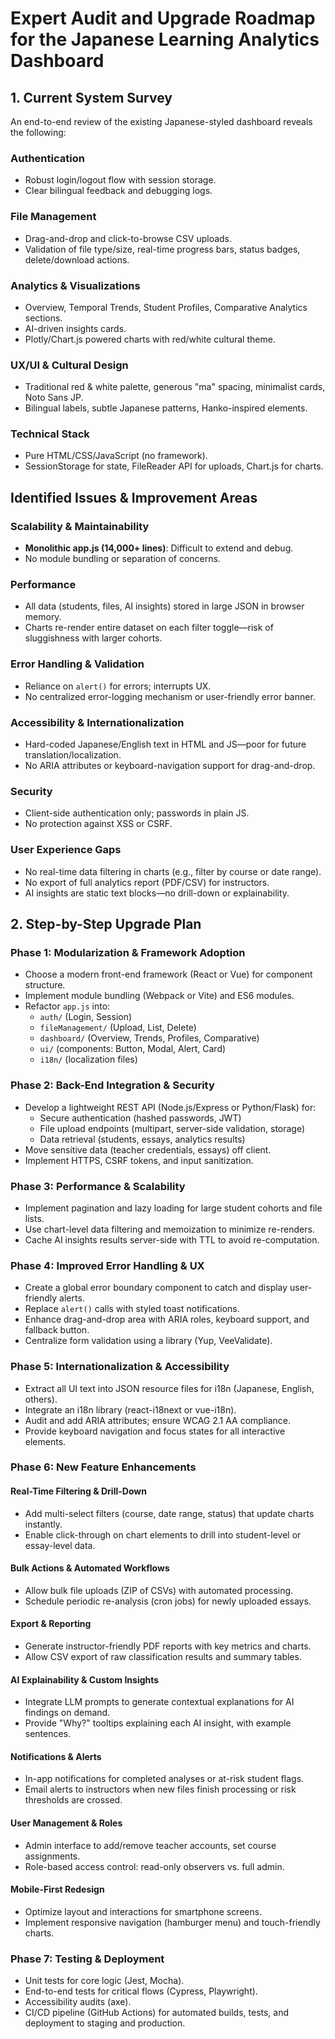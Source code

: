# Expert Audit and Upgrade Roadmap for the Japanese Learning Analytics Dashboard

## 1. Current System Survey

An end-to-end review of the existing Japanese-styled dashboard reveals the following:

### Authentication
- Robust login/logout flow with session storage.
- Clear bilingual feedback and debugging logs.

### File Management
- Drag-and-drop and click-to-browse CSV uploads.
- Validation of file type/size, real-time progress bars, status badges, delete/download actions.

### Analytics & Visualizations
- Overview, Temporal Trends, Student Profiles, Comparative Analytics sections.
- AI-driven insights cards.
- Plotly/Chart.js powered charts with red/white cultural theme.

### UX/UI & Cultural Design
- Traditional red & white palette, generous "ma" spacing, minimalist cards, Noto Sans JP.
- Bilingual labels, subtle Japanese patterns, Hanko-inspired elements.

### Technical Stack
- Pure HTML/CSS/JavaScript (no framework).
- SessionStorage for state, FileReader API for uploads, Chart.js for charts.

## Identified Issues & Improvement Areas

### Scalability & Maintainability
- **Monolithic app.js (14,000+ lines)**: Difficult to extend and debug.
- No module bundling or separation of concerns.

### Performance
- All data (students, files, AI insights) stored in large JSON in browser memory.
- Charts re-render entire dataset on each filter toggle—risk of sluggishness with larger cohorts.

### Error Handling & Validation
- Reliance on `alert()` for errors; interrupts UX.
- No centralized error-logging mechanism or user-friendly error banner.

### Accessibility & Internationalization
- Hard-coded Japanese/English text in HTML and JS—poor for future translation/localization.
- No ARIA attributes or keyboard-navigation support for drag-and-drop.

### Security
- Client-side authentication only; passwords in plain JS.
- No protection against XSS or CSRF.

### User Experience Gaps
- No real-time data filtering in charts (e.g., filter by course or date range).
- No export of full analytics report (PDF/CSV) for instructors.
- AI insights are static text blocks—no drill-down or explainability.

## 2. Step-by-Step Upgrade Plan

### Phase 1: Modularization & Framework Adoption
- Choose a modern front-end framework (React or Vue) for component structure.
- Implement module bundling (Webpack or Vite) and ES6 modules.
- Refactor `app.js` into:
  - `auth/` (Login, Session)
  - `fileManagement/` (Upload, List, Delete)
  - `dashboard/` (Overview, Trends, Profiles, Comparative)
  - `ui/` (components: Button, Modal, Alert, Card)
  - `i18n/` (localization files)

### Phase 2: Back-End Integration & Security
- Develop a lightweight REST API (Node.js/Express or Python/Flask) for:
  - Secure authentication (hashed passwords, JWT)
  - File upload endpoints (multipart, server-side validation, storage)
  - Data retrieval (students, essays, analytics results)
- Move sensitive data (teacher credentials, essays) off client.
- Implement HTTPS, CSRF tokens, and input sanitization.

### Phase 3: Performance & Scalability
- Implement pagination and lazy loading for large student cohorts and file lists.
- Use chart-level data filtering and memoization to minimize re-renders.
- Cache AI insights results server-side with TTL to avoid re-computation.

### Phase 4: Improved Error Handling & UX
- Create a global error boundary component to catch and display user-friendly alerts.
- Replace `alert()` calls with styled toast notifications.
- Enhance drag-and-drop area with ARIA roles, keyboard support, and fallback button.
- Centralize form validation using a library (Yup, VeeValidate).

### Phase 5: Internationalization & Accessibility
- Extract all UI text into JSON resource files for i18n (Japanese, English, others).
- Integrate an i18n library (react-i18next or vue-i18n).
- Audit and add ARIA attributes; ensure WCAG 2.1 AA compliance.
- Provide keyboard navigation and focus states for all interactive elements.

### Phase 6: New Feature Enhancements

#### Real-Time Filtering & Drill-Down
- Add multi-select filters (course, date range, status) that update charts instantly.
- Enable click-through on chart elements to drill into student-level or essay-level data.

#### Bulk Actions & Automated Workflows
- Allow bulk file uploads (ZIP of CSVs) with automated processing.
- Schedule periodic re-analysis (cron jobs) for newly uploaded essays.

#### Export & Reporting
- Generate instructor-friendly PDF reports with key metrics and charts.
- Allow CSV export of raw classification results and summary tables.

#### AI Explainability & Custom Insights
- Integrate LLM prompts to generate contextual explanations for AI findings on demand.
- Provide "Why?" tooltips explaining each AI insight, with example sentences.

#### Notifications & Alerts
- In-app notifications for completed analyses or at-risk student flags.
- Email alerts to instructors when new files finish processing or risk thresholds are crossed.

#### User Management & Roles
- Admin interface to add/remove teacher accounts, set course assignments.
- Role-based access control: read-only observers vs. full admin.

#### Mobile-First Redesign
- Optimize layout and interactions for smartphone screens.
- Implement responsive navigation (hamburger menu) and touch-friendly charts.

### Phase 7: Testing & Deployment
- Unit tests for core logic (Jest, Mocha).
- End-to-end tests for critical flows (Cypress, Playwright).
- Accessibility audits (axe).
- CI/CD pipeline (GitHub Actions) for automated builds, tests, and deployment to staging and production.
